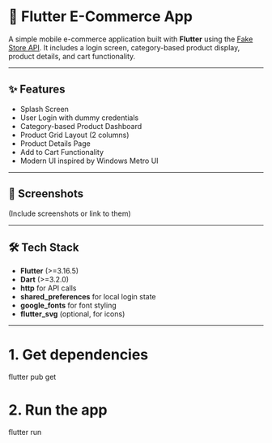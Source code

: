 # 🛒 Flutter E-Commerce App

A simple mobile e-commerce application built with **Flutter** using the [Fake Store API](https://fakestoreapi.com/). It includes a login screen, category-based product display, product details, and cart functionality.

---

## ✨ Features

- Splash Screen
- User Login with dummy credentials
- Category-based Product Dashboard
- Product Grid Layout (2 columns)
- Product Details Page
- Add to Cart Functionality
- Modern UI inspired by Windows Metro UI

---

## 📱 Screenshots

(Include screenshots or link to them)

---

## 🛠️ Tech Stack

- **Flutter** (>=3.16.5)
- **Dart** (>=3.2.0)
- **http** for API calls
- **shared_preferences** for local login state
- **google_fonts** for font styling
- **flutter_svg** (optional, for icons)

---



# 1. Get dependencies
flutter pub get

# 2. Run the app
flutter run



